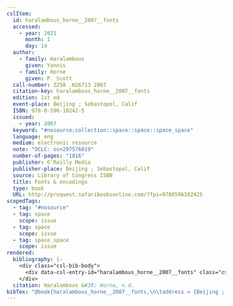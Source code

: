 ```yaml
---
cslItem:
  id: haralambous_horne__2007__fonts
  accessed:
    - year: 2021
      month: 1
      day: 14
  author:
    - family: Haralambous
      given: Yannis
    - family: Horne
      given: P. Scott
  call-number: Z250 .H26713 2007
  citation-key: haralambous_horne__2007__fonts
  edition: 1st ed
  event-place: Beijing ; Sebastopol, Calif
  ISBN: 978-0-596-10242-5
  issued:
    - year: 2007
  keyword: "#nosource;collection::space::space::space_space"
  language: eng
  medium: electronic resource
  note: "OCLC: ocn297576019"
  number-of-pages: "1016"
  publisher: O'Reilly Media
  publisher-place: Beijing ; Sebastopol, Calif
  source: Library of Congress ISBN
  title: Fonts & encodings
  type: book
  URL: http://proquest.safaribooksonline.com/?fpi=9780596102425
scopedTags:
  - tag: "#nosource"
  - tag: space
    scope: issue
  - tag: space
    scope: issue
  - tag: space_space
    scope: issue
rendered:
  bibliography: |-
    <div class="csl-bib-body">
      <div data-csl-entry-id="haralambous_horne__2007__fonts" class="csl-entry">Haralambous, Y., &#38; Horne, P. S. n.d.. <i>Fonts &#38; encodings</i> (1st ed) [Electronic resource]. O’Reilly Media. http://proquest.safaribooksonline.com/?fpi=9780596102425</div>
    </div>
  citation: Haralambous &#38; Horne, n.d.
bibTex: "@book{haralambous_horne__2007__fonts,\n\taddress = {Beijing ; Sebastopol, Calif},\n\tauthor = {Haralambous, Yannis and Horne, P. Scott},\n\tedition = {1st ed},\n\tnote = {OCLC: ocn297576019},\n\tpublisher = {O'Reilly Media},\n\ttitle = {Fonts & encodings},\n}\n\n"
---
```

